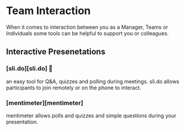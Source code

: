 # Team Interaction

When it comes to interaction between you as a Manager, Teams or Individuals some tools can be helpful to support you or colleagues.

## Interactive Presenetations

### [sli.do][sli.do] :star2:
an easy tool for Q&A, quizzes and polling during meetings. sli.do allows participants to join remotely or on the phone to interact.

### [mentimeter][mentimeter]
mentimeter allows polls and quizzes and simple questions during your presentation. 

